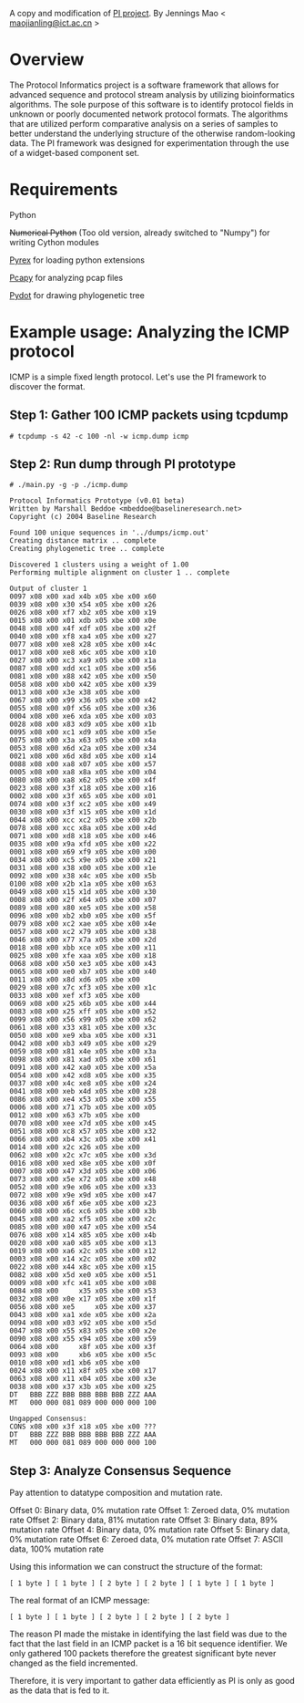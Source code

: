 A copy and modification of [PI project](http://www.4tphi.net/~awalters/PI/PI.html).
By Jennings Mao \< maojianling@ict.ac.cn \>

# Overview

The Protocol Informatics project is a software framework that allows for
advanced sequence and protocol stream analysis by utilizing bioinformatics
algorithms. The sole purpose of this software is to identify protocol fields in
unknown or poorly documented network protocol formats. The algorithms that are
utilized perform comparative analysis on a series of samples to better
understand the underlying structure of the otherwise random-looking data. The
PI framework was designed for experimentation through the use of a widget-based
component set.

# Requirements

Python 

~~Numerical Python~~  (Too old version, already switched to "Numpy") for writing Cython modules

[Pyrex]( http://www.cosc.canterbury.ac.nz/~greg/python/Pyrex/) for loading python extensions

[Pcapy](http://oss.coresecurity.com/projects/pcapy.html) for analyzing pcap files

[Pydot](http://dkbza.org/pydot.html)  for drawing phylogenetic tree


# Example usage: Analyzing the ICMP protocol

ICMP is a simple fixed length protocol.
Let's use the PI framework to discover the format.

## Step 1: Gather 100 ICMP packets using tcpdump
```
# tcpdump -s 42 -c 100 -nl -w icmp.dump icmp
```
## Step 2: Run dump through PI prototype
```
# ./main.py -g -p ./icmp.dump

Protocol Informatics Prototype (v0.01 beta)
Written by Marshall Beddoe <mbeddoe@baselineresearch.net>
Copyright (c) 2004 Baseline Research

Found 100 unique sequences in '../dumps/icmp.out'
Creating distance matrix .. complete
Creating phylogenetic tree .. complete

Discovered 1 clusters using a weight of 1.00
Performing multiple alignment on cluster 1 .. complete

Output of cluster 1
0097 x08 x00 xad x4b x05 xbe x00 x60
0039 x08 x00 x30 x54 x05 xbe x00 x26
0026 x08 x00 xf7 xb2 x05 xbe x00 x19
0015 x08 x00 x01 xdb x05 xbe x00 x0e
0048 x08 x00 x4f xdf x05 xbe x00 x2f
0040 x08 x00 xf8 xa4 x05 xbe x00 x27
0077 x08 x00 xe8 x28 x05 xbe x00 x4c
0017 x08 x00 xe8 x6c x05 xbe x00 x10
0027 x08 x00 xc3 xa9 x05 xbe x00 x1a
0087 x08 x00 xdd xc1 x05 xbe x00 x56
0081 x08 x00 x88 x42 x05 xbe x00 x50
0058 x08 x00 xb0 x42 x05 xbe x00 x39
0013 x08 x00 x3e x38 x05 xbe x00
0067 x08 x00 x99 x36 x05 xbe x00 x42
0055 x08 x00 x0f x56 x05 xbe x00 x36
0004 x08 x00 xe6 xda x05 xbe x00 x03
0028 x08 x00 x83 xd9 x05 xbe x00 x1b
0095 x08 x00 xc1 xd9 x05 xbe x00 x5e
0075 x08 x00 x3a x63 x05 xbe x00 x4a
0053 x08 x00 x6d x2a x05 xbe x00 x34
0021 x08 x00 x6d x8d x05 xbe x00 x14
0088 x08 x00 xa8 x07 x05 xbe x00 x57
0005 x08 x00 xa8 x8a x05 xbe x00 x04
0080 x08 x00 xa8 x62 x05 xbe x00 x4f
0023 x08 x00 x3f x18 x05 xbe x00 x16
0002 x08 x00 x3f x65 x05 xbe x00 x01
0074 x08 x00 x3f xc2 x05 xbe x00 x49
0030 x08 x00 x3f x15 x05 xbe x00 x1d
0044 x08 x00 xcc xc2 x05 xbe x00 x2b
0078 x08 x00 xcc x8a x05 xbe x00 x4d
0071 x08 x00 xd8 x18 x05 xbe x00 x46
0035 x08 x00 x9a xfd x05 xbe x00 x22
0001 x08 x00 x69 xf9 x05 xbe x00 x00
0034 x08 x00 xc5 x9e x05 xbe x00 x21
0031 x08 x00 x38 x00 x05 xbe x00 x1e
0092 x08 x00 x38 x4c x05 xbe x00 x5b
0100 x08 x00 x2b x1a x05 xbe x00 x63
0049 x08 x00 x15 x1d x05 xbe x00 x30
0008 x08 x00 x2f x64 x05 xbe x00 x07
0089 x08 x00 x80 xe5 x05 xbe x00 x58
0096 x08 x00 xb2 xb0 x05 xbe x00 x5f
0079 x08 x00 xc2 xae x05 xbe x00 x4e
0057 x08 x00 xc2 x79 x05 xbe x00 x38
0046 x08 x00 x77 x7a x05 xbe x00 x2d
0018 x08 x00 xbb xce x05 xbe x00 x11
0025 x08 x00 xfe xaa x05 xbe x00 x18
0068 x08 x00 x50 xe3 x05 xbe x00 x43
0065 x08 x00 xe0 xb7 x05 xbe x00 x40
0011 x08 x00 x8d xd6 x05 xbe x00
0029 x08 x00 x7c xf3 x05 xbe x00 x1c
0033 x08 x00 xef xf3 x05 xbe x00
0069 x08 x00 x25 x6b x05 xbe x00 x44
0083 x08 x00 x25 xff x05 xbe x00 x52
0099 x08 x00 x56 x99 x05 xbe x00 x62
0061 x08 x00 x33 x81 x05 xbe x00 x3c
0050 x08 x00 xe9 xba x05 xbe x00 x31
0042 x08 x00 xb3 x49 x05 xbe x00 x29
0059 x08 x00 x81 x4e x05 xbe x00 x3a
0098 x08 x00 x81 xad x05 xbe x00 x61
0091 x08 x00 x42 xa0 x05 xbe x00 x5a
0054 x08 x00 x42 xd8 x05 xbe x00 x35
0037 x08 x00 x4c xe8 x05 xbe x00 x24
0041 x08 x00 xeb x4d x05 xbe x00 x28
0086 x08 x00 xe4 x53 x05 xbe x00 x55
0006 x08 x00 x71 x7b x05 xbe x00 x05
0012 x08 x00 x63 x7b x05 xbe x00
0070 x08 x00 xee x7d x05 xbe x00 x45
0051 x08 x00 xc8 x57 x05 xbe x00 x32
0066 x08 x00 xb4 x3c x05 xbe x00 x41
0014 x08 x00 x2c x26 x05 xbe x00
0062 x08 x00 x2c x7c x05 xbe x00 x3d
0016 x08 x00 xed x8e x05 xbe x00 x0f
0007 x08 x00 x47 x3d x05 xbe x00 x06
0073 x08 x00 x5e x72 x05 xbe x00 x48
0052 x08 x00 x9e x06 x05 xbe x00 x33
0072 x08 x00 x9e x9d x05 xbe x00 x47
0036 x08 x00 x6f x6e x05 xbe x00 x23
0060 x08 x00 x6c xc6 x05 xbe x00 x3b
0045 x08 x00 xa2 xf5 x05 xbe x00 x2c
0085 x08 x00 x00 x47 x05 xbe x00 x54
0076 x08 x00 x14 x85 x05 xbe x00 x4b
0020 x08 x00 xa0 x85 x05 xbe x00 x13
0019 x08 x00 xa6 x2c x05 xbe x00 x12
0003 x08 x00 x14 x2c x05 xbe x00 x02
0022 x08 x00 x44 x8c x05 xbe x00 x15
0082 x08 x00 x5d xe0 x05 xbe x00 x51
0009 x08 x00 xfc x41 x05 xbe x00 x08
0084 x08 x00     x35 x05 xbe x00 x53
0032 x08 x00 x0e x17 x05 xbe x00 x1f
0056 x08 x00 xe5     x05 xbe x00 x37
0043 x08 x00 xa1 xde x05 xbe x00 x2a
0094 x08 x00 x03 x92 x05 xbe x00 x5d
0047 x08 x00 x55 x83 x05 xbe x00 x2e
0090 x08 x00 x55 x94 x05 xbe x00 x59
0064 x08 x00     x8f x05 xbe x00 x3f
0093 x08 x00     xb6 x05 xbe x00 x5c
0010 x08 x00 xd1 xb6 x05 xbe x00
0024 x08 x00 x11 x8f x05 xbe x00 x17
0063 x08 x00 x11 x04 x05 xbe x00 x3e
0038 x08 x00 x37 x3b x05 xbe x00 x25
DT   BBB ZZZ BBB BBB BBB BBB ZZZ AAA
MT   000 000 081 089 000 000 000 100

Ungapped Consensus:
CONS x08 x00 x3f x18 x05 xbe x00 ???
DT   BBB ZZZ BBB BBB BBB BBB ZZZ AAA
MT   000 000 081 089 000 000 000 100
```
## Step 3: Analyze Consensus Sequence

Pay attention to datatype composition and mutation rate.

Offset 0: Binary data, 0% mutation rate
Offset 1: Zeroed data, 0% mutation rate
Offset 2: Binary data, 81% mutation rate
Offset 3: Binary data, 89% mutation rate
Offset 4: Binary data, 0% mutation rate
Offset 5: Binary data, 0% mutation rate
Offset 6: Zeroed data, 0% mutation rate
Offset 7: ASCII data, 100% mutation rate

Using this information we can construct the structure of the format:
```
[ 1 byte ] [ 1 byte ] [ 2 byte ] [ 2 byte ] [ 1 byte ] [ 1 byte ]
```
The real format of an ICMP message:
```
[ 1 byte ] [ 1 byte ] [ 2 byte ] [ 2 byte ] [ 2 byte ]
```
The reason PI made the mistake in identifying the last field was due to the
fact that the last field in an ICMP packet is a 16 bit sequence identifier.
We only gathered 100 packets therefore the greatest significant byte never
changed as the field incremented.

Therefore, it is very important to gather data efficiently as PI is only as
good as the data that is fed to it.
